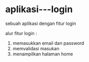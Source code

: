 # aplikasi---login
sebuah aplikasi dengan fitur login

alur fitur login :
1. memasukkan email dan password
2. memvalidasi masukan
3. menampilkan halaman home
